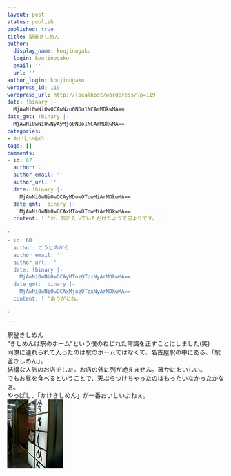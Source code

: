```yaml
---
layout: post
status: publish
published: true
title: 駅釜きしめん
author:
  display_name: koujinogaku
  login: koujinogaku
  email: ''
  url: ''
author_login: koujinogaku
wordpress_id: 119
wordpress_url: http://localhost/wordpress/?p=119
date: !binary |-
  MjAwNi0wNi0wOCAwNzo0NDo1NCArMDkwMA==
date_gmt: !binary |-
  MjAwNi0wNi0wNyAyMjo0NDo1NCArMDkwMA==
categories:
- おいしいもの
tags: []
comments:
- id: 67
  author: こ
  author_email: ''
  author_url: ''
  date: !binary |-
    MjAwNi0wNi0wOCAyMDowOTowMiArMDkwMA==
  date_gmt: !binary |-
    MjAwNi0wNi0wOCAxMTowOTowMiArMDkwMA==
  content: ! 'お、気に入っていただけたようで何よりです。＾＾

'
- id: 68
  author: こうじのがく
  author_email: ''
  author_url: ''
  date: !binary |-
    MjAwNi0wNi0wOCAyMTozOToxNyArMDkwMA==
  date_gmt: !binary |-
    MjAwNi0wNi0wOCAxMjozOToxNyArMDkwMA==
  content: ! 'ありがとね。

'
---
```

<p>駅釜きしめん<br />
”きしめんは駅のホーム”という僕のねじれた常識を正すことにしました(笑)<br />
同僚に連れられて入ったのは駅のホームではなくて、名古屋駅の中にある、｢駅釜きしめん｣。<br />
結構な人気のお店でした。お店の外に列が絶えません。確かにおいしい。<br />
でもお昼を食べるということで、天ぷらつけちゃったのはもったいなかったかなぁ。<br />
やっぱし、「かけきしめん」が一番おいしいよねぇ。<br />
<IMG src="/blog/img/20060608.jpg"></p>
